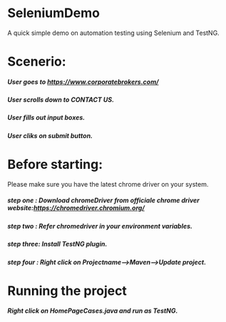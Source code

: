 # SeleniumDemo
A quick simple demo on automation testing using Selenium and TestNG.

# Scenerio:
##### User goes to https://www.corporatebrokers.com/
##### User scrolls down to CONTACT US.
##### User fills out input boxes.
##### User cliks on submit button.


# Before starting:
Please make sure you have the latest chrome driver on your system.
##### step one : Download chromeDriver from officiale chrome driver website:https://chromedriver.chromium.org/
##### step two : Refer chromedriver in your environment variables.
##### step three: Install TestNG plugin.
##### step four : Right click on Projectname-->Maven-->Update project.

# Running the project
##### Right click on HomePageCases.java and run as TestNG.
